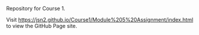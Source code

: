Repository for Course 1.

Visit https://jsn2.github.io/Course1/Module%205%20Assignment/index.html to view the GitHub Page site.
